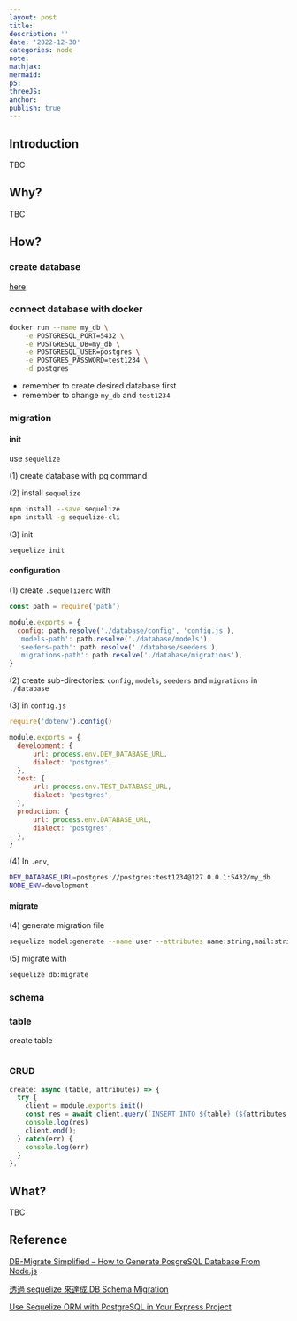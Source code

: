 ```yaml
---
layout: post
title:
description: ''
date: '2022-12-30'
categories: node
note:
mathjax:
mermaid:
p5:
threeJS:
anchor:
publish: true
---
```


## Introduction

TBC

## Why?

TBC

## How?

### create database

[here]({{site.baseurl}}/pg/2022/12/30/overview.html#database)

### connect database with docker

```bash
docker run --name my_db \
    -e POSTGRESQL_PORT=5432 \
    -e POSTGRESQL_DB=my_db \
    -e POSTGRESQL_USER=postgres \
    -e POSTGRES_PASSWORD=test1234 \
    -d postgres
```

* remember to create desired database first
* remember to change `my_db` and `test1234`

### migration

#### init

use `sequelize`

(1) create database with pg command

(2) install `sequelize`

```bash
npm install --save sequelize
npm install -g sequelize-cli
```

(3) init

```bash
sequelize init
```

#### configuration

(1) create `.sequelizerc` with

```javascript
const path = require('path')

module.exports = {
  config: path.resolve('./database/config', 'config.js'),
  'models-path': path.resolve('./database/models'),
  'seeders-path': path.resolve('./database/seeders'),
  'migrations-path': path.resolve('./database/migrations'),
}
```

(2) create sub-directories: `config`, `models`, `seeders` and `migrations` in `./database`

(3) in `config.js`

```javascript
require('dotenv').config()

module.exports = {
  development: {
      url: process.env.DEV_DATABASE_URL,
      dialect: 'postgres',
  },
  test: {
      url: process.env.TEST_DATABASE_URL,
      dialect: 'postgres',
  },
  production: {
      url: process.env.DATABASE_URL,
      dialect: 'postgres',
  },
}
```

(4) In `.env`,

```bash
DEV_DATABASE_URL=postgres://postgres:test1234@127.0.0.1:5432/my_db
NODE_ENV=development
```

#### migrate

(4) generate migration file

```bash
sequelize model:generate --name user --attributes name:string,mail:string,password:string
```

(5) migrate with

```bash
sequelize db:migrate
```

### schema

### table

create table

```javascript

```

### CRUD

```javascript
create: async (table, attributes) => {
  try {
    client = module.exports.init()
    const res = await client.query(`INSERT INTO ${table} (${attributes.keys.join(', ')}) VALUES (?) (${attributes.values.join(', ')})`);
    console.log(res)
    client.end();
  } catch(err) {
    console.log(err)
  }
},
```

## What?

TBC

## Reference

[DB-Migrate Simplified – How to Generate PosgreSQL Database From Node.js](https://www.kindsonthegenius.com/db-migrate-simplified-how-to-generate-posgresql-database-from-node-js/)

[透過 sequelize 來達成 DB Schema Migration](https://hackmd.io/@TSMI_E7ORNeP8YBbWm-lFA/ryCtaVW_M?print-pdf)

[Use Sequelize ORM with PostgreSQL in Your Express Project](https://blog.devgenius.io/use-sequelize-orm-with-postgresql-in-your-express-project-3c277b289522)

